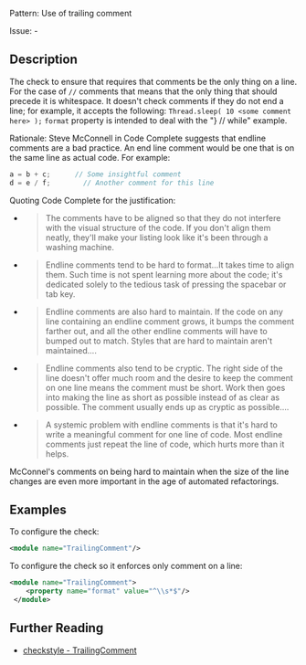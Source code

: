 Pattern: Use of trailing comment

Issue: -

## Description

The check to ensure that requires that comments be the only thing on a line. For the case of `//` comments that means that the only thing that should precede it is whitespace. It doesn't check comments if they do not end a line; for example, it accepts the following: `Thread.sleep( 10 <some comment here> );` `format` property is intended to deal with the "} // while" example. 

Rationale: Steve McConnell in Code Complete suggests that endline comments are a bad practice. An end line comment would be one that is on the same line as actual code. For example: 


```java
a = b + c;      // Some insightful comment
d = e / f;        // Another comment for this line
```
        

Quoting Code Complete for the justification: 

* > The comments have to be aligned so that they do not interfere with the visual structure of the code. If you don't align them neatly, they'll make your listing look like it's been through a washing machine.
* > Endline comments tend to be hard to format...It takes time to align them. Such time is not spent learning more about the code; it's dedicated solely to the tedious task of pressing the spacebar or tab key.
* > Endline comments are also hard to maintain. If the code on any line containing an endline comment grows, it bumps the comment farther out, and all the other endline comments will have to bumped out to match. Styles that are hard to maintain aren't maintained....
* > Endline comments also tend to be cryptic. The right side of the line doesn't offer much room and the desire to keep the comment on one line means the comment must be short. Work then goes into making the line as short as possible instead of as clear as possible. The comment usually ends up as cryptic as possible....
* > A systemic problem with endline comments is that it's hard to write a meaningful comment for one line of code. Most endline comments just repeat the line of code, which hurts more than it helps.

McConnel's comments on being hard to maintain when the size of the line changes are even more important in the age of automated refactorings. 

## Examples

To configure the check: 


```xml
<module name="TrailingComment"/>
```
        

To configure the check so it enforces only comment on a line: 


```xml
<module name="TrailingComment">
    <property name="format" value="^\\s*$"/>
 </module>
```

## Further Reading

* [checkstyle - TrailingComment](http://checkstyle.sourceforge.net/config_misc.html#TrailingComment)
